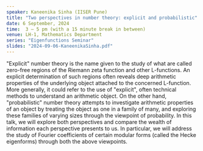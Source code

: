 ```yaml
---
speaker: Kaneenika Sinha (IISER Pune)
title: "Two perspectives in number theory: explicit and probabilistic"
date: 6 September, 2024
time:  3 – 5 pm (with a 15 minute break in between)
venue: LH-1, Mathematics Department
series: "Eigenfunctions Seminar"
slides: "2024-09-06-KaneenikaSinha.pdf"
---
```


"Explicit" number theory is the name given to the study of what are called zero-free regions of the Riemann zeta function and other L-functions.
An explicit determination of such regions often reveals deep arithmetic properties of the underlying object attached to the concerned L-function.
More generally, it could refer to the use of "explicit", often technical methods to understand an arithmetic object. On the other hand,
"probabilistic" number theory attempts to investigate arithmetic properties of an object by treating the object as one in a family of many, and
exploring these families of varying sizes through the viewpoint of probability. In this talk, we will explore both perspectives and compare the
wealth of information each perspective presents to us. In particular, we will address the study of Fourier coefficients of certain modular forms
(called the Hecke eigenforms) through both the above viewpoints.
